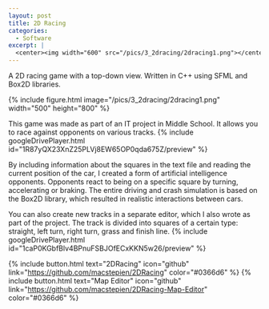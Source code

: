 ```yaml
---
layout: post
title: 2D Racing
categories:
  - Software
excerpt: |
  <center><img width="600" src="/pics/3_2dracing/2dracing1.png"></center>
---
```


A 2D racing game with a top-down view. Written in C++ using SFML and Box2D libraries.

{% include figure.html image="/pics/3_2dracing/2dracing1.png" width="500" height="800" %}

This game was made as part of an IT project in Middle School. It allows you to race against opponents on various tracks. 
{% include googleDrivePlayer.html id="1R87yQX23XnZ25PLVj8EW65OP0qda675Z/preview" %}

By including information about the squares in the text file and reading the current position of the car, I created a form of artificial intelligence opponents. Opponents react to being on a specific square by turning, accelerating or braking. The entire driving and crash simulation is based on the Box2D library, which resulted in realistic interactions between cars.  

You can also create new tracks in a separate editor, which I also wrote as part of the project. The track is divided into squares of a certain type: straight, left turn, right turn, grass and finish line.
{% include googleDrivePlayer.html id="1caP0KGbfBlv4BPnuFSBJOfECxKKN5w26/preview" %}

{% include button.html text="2DRacing" icon="github" link="https://github.com/macstepien/2DRacing" color="#0366d6" %}
{% include button.html text="Map Editor" icon="github" link="https://github.com/macstepien/2DRacing-Map-Editor" color="#0366d6" %}
